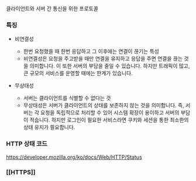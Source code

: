 클라이언트와 서버 간 통신을 위한 프로토콜

### 특징
- 비연결성
	- 한번 요청했을 때 한번 응답하고 그 이후에는 연결이 끊기는 특성
	- 비연결성은 요청을 주고받을 때만 연결을 유지하고 응답을 주면 연결을 끊는 것을 의미합니다. 이 또한 서버의 부담을 줄일 수 있습니다. 하지만 트래픽이 많고, 큰 규모의 서비스를 운영할 때에는 한계가 있습니다.

- 무상태성
	- 서버는 클라이언트를 식별할 수 없다는 것
	- 무상태성은 서버가 클라이언트의 상태를 보존하지 않는 것을 의미합니다. 즉, 서버는 각 요청을 독립적으로 처리할 수 있어 시스템 확장이 용이하고 서버의 부담이 적습니다. 하지만 로그인이 필요한 서비스라면 쿠키와 세션을 통한 최소한의 상태 유지가 필요합니다.

### HTTP 상태 코드
https://developer.mozilla.org/ko/docs/Web/HTTP/Status
### [[HTTPS]]
